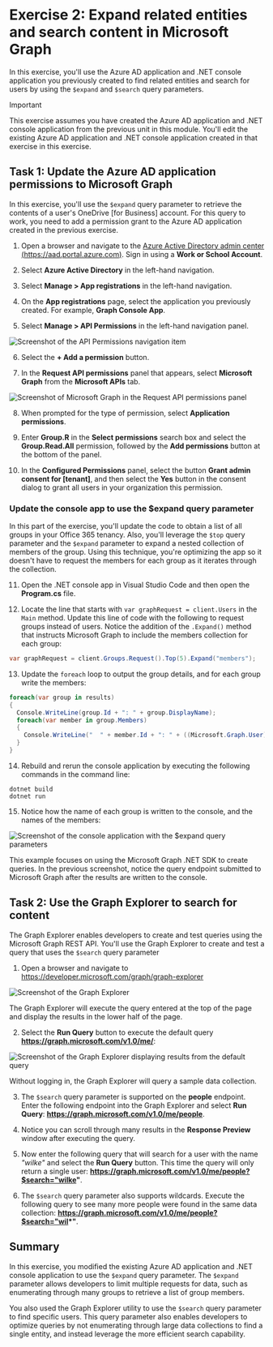 # Exercise 2: Expand related entities and search content in Microsoft Graph


In this exercise, you'll use the Azure AD application and .NET console application you previously created to find related entities and search for users by using the `$expand` and `$search` query parameters.

> [!IMPORTANT]
> This exercise assumes you have created the Azure AD application and .NET console application from the previous unit in this module. You'll edit the existing Azure AD application and .NET console application created in that exercise in this exercise.

## Task 1: Update the Azure AD application permissions to Microsoft Graph

In this exercise, you'll use the `$expand` query parameter to retrieve the contents of a user's OneDrive [for Business] account. For this query to work, you need to add a permission grant to the Azure AD application created in the previous exercise.

1. Open a browser and navigate to the [Azure Active Directory admin center (https://aad.portal.azure.com)](https://aad.portal.azure.com). Sign in using a **Work or School Account**.

2. Select **Azure Active Directory** in the left-hand navigation.

3. Select **Manage > App registrations** in the left-hand navigation.

4. On the **App registrations** page, select the application you previously created. For example, **Graph Console App**.

5. Select **Manage > API Permissions** in the left-hand navigation panel.

![Screenshot of the API Permissions navigation item](../../Linked_Image_Files/02-01-05-azure-ad-portal-new-app-permissions-01.png)

6. Select the **+ Add a permission** button.

7. In the **Request API permissions** panel that appears, select **Microsoft Graph** from the **Microsoft APIs** tab.

![Screenshot of Microsoft Graph in the Request API permissions panel](../../Linked_Image_Files/02-01-azure-ad-portal-new-app-permissions-02.png)

8. When prompted for the type of permission, select **Application permissions**.

9. Enter **Group.R** in the **Select permissions** search box and select the **Group.Read.All** permission, followed by the **Add permissions** button at the bottom of the panel.

10. In the **Configured Permissions** panel, select the button **Grant admin consent for [tenant]**, and then select the **Yes** button in the consent dialog to grant all users in your organization this permission.

### Update the console app to use the $expand query parameter

In this part of the exercise, you'll update the code to obtain a list of all groups in your Office 365 tenancy. Also, you'll leverage the `$top` query parameter and the `$expand` parameter to expand a nested collection of members of the group. Using this technique, you're optimizing the app so it doesn't have to request the members for each group as it iterates through the collection.

11. Open the .NET console app in Visual Studio Code and then open the **Program.cs** file.

12. Locate the line that starts with `var graphRequest = client.Users` in the `Main` method. Update this line of code with the following to request groups instead of users. Notice the addition of the `.Expand()` method that instructs Microsoft Graph to include the members collection for each group:

```csharp
var graphRequest = client.Groups.Request().Top(5).Expand("members");
```

13. Update the `foreach` loop to output the group details, and for each group write the members:

```csharp
foreach(var group in results)
{
  Console.WriteLine(group.Id + ": " + group.DisplayName);
  foreach(var member in group.Members)
  {
    Console.WriteLine("  " + member.Id + ": " + ((Microsoft.Graph.User)member).DisplayName);
  }
}
```

14. Rebuild and rerun the console application by executing the following commands in the command line:

```console
dotnet build
dotnet run
```

15. Notice how the name of each group is written to the console, and the names of the members:

![Screenshot of the console application with the $expand query parameters](../../Linked_Image_Files/02-01-app-run-06.png)

This example focuses on using the Microsoft Graph .NET SDK to create queries. In the previous screenshot, notice the query endpoint submitted to Microsoft Graph after the results are written to the console.

## Task 2: Use the Graph Explorer to search for content

The Graph Explorer enables developers to create and test queries using the Microsoft Graph REST API. You'll use the Graph Explorer to create and test a query that uses the `$search` query parameter

1. Open a browser and navigate to https://developer.microsoft.com/graph/graph-explorer

![Screenshot of the Graph Explorer](../../Linked_Image_Files/02-01-graph-explorer-01.png)

The Graph Explorer will execute the query entered at the top of the page and display the results in the lower half of the page.

2. Select the **Run Query** button to execute the default query **https://graph.microsoft.com/v1.0/me/**:

![Screenshot of the Graph Explorer displaying results from the default query](../../Linked_Image_Files/02-01-graph-explorer-02.png)

Without logging in, the Graph Explorer will query a sample data collection.

3. The `$search` query parameter is supported on the **people** endpoint. Enter the following endpoint into the Graph Explorer and select **Run Query**: **https://graph.microsoft.com/v1.0/me/people**.

4. Notice you can scroll through many results in the **Response Preview** window after executing the query.

5. Now enter the following query that will search for a user with the name *"wilke"* and select the **Run Query** button. This time the query will only return a single user: **https://graph.microsoft.com/v1.0/me/people?$search="wilke"**.

6. The `$search` query parameter also supports wildcards. Execute the following query to see many more people were found in the same data collection: **https://graph.microsoft.com/v1.0/me/people?$search="wil&ast;"**.

## Summary

In this exercise, you modified the existing Azure AD application and .NET console application to use the `$expand` query parameter. The `$expand` parameter allows developers to limit multiple requests for data, such as enumerating through many groups to retrieve a list of group members.

You also used the Graph Explorer utility to use the `$search` query parameter to find specific users. This query parameter also enables developers to optimize queries by not enumerating through large data collections to find a single entity, and instead leverage the more efficient search capability.
